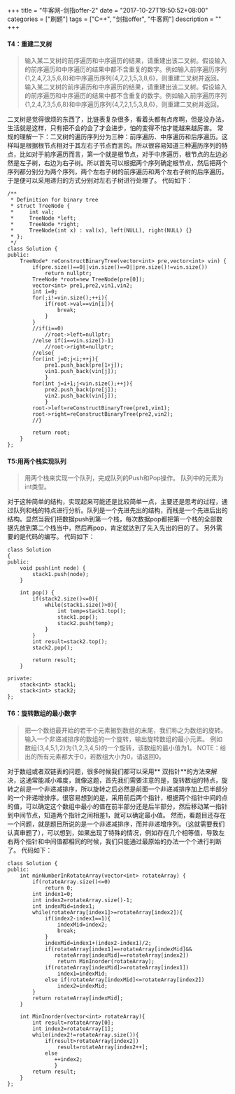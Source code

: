 +++
title = "牛客网-剑指offer-2"
date = "2017-10-27T19:50:52+08:00"
categories = ["刷题"]
tags = ["C++", "剑指offer", "牛客网"]
description = ""
+++



#### T4：重建二叉树
> 输入某二叉树的前序遍历和中序遍历的结果，请重建出该二叉树。假设输入的前序遍历和中序遍历的结果中都不含重复的数字。例如输入前序遍历序列{1,2,4,7,3,5,6,8}和中序遍历序列{4,7,2,1,5,3,8,6}，则重建二叉树并返回。输入某二叉树的前序遍历和中序遍历的结果，请重建出该二叉树。假设输入的前序遍历和中序遍历的结果中都不含重复的数字。例如输入前序遍历序列{1,2,4,7,3,5,6,8}和中序遍历序列{4,7,2,1,5,3,8,6}，则重建二叉树并返回。

二叉树是觉得很烦的东西了，比链表复杂很多，看着头都有点疼啊，但是没办法，生活就是这样，只有把不会的会了才会进步，怕的变得不怕才能越来越厉害。
常规的理解一下：二叉树的遍历序列分为三种：前序遍历、中序遍历和后序遍历。这样叫是根据根节点相对于其左右子节点而言的。所以很容易知道三种遍历序列的特点，比如对于前序遍历而言，第一个就是根节点，对于中序遍历，根节点的左边必然是左子树，右边为右子树。所以首先可以根据两个序列确定根节点，然后把两个序列都分别分为两个序列，两个左右子树的前序遍历和两个左右子树的后序遍历。于是便可以采用递归的方式分别对左右子树进行处理了。
代码如下：
```
/**
 * Definition for binary tree
 * struct TreeNode {
 *     int val;
 *     TreeNode *left;
 *     TreeNode *right;
 *     TreeNode(int x) : val(x), left(NULL), right(NULL) {}
 * };
 */
class Solution {
public:
    TreeNode* reConstructBinaryTree(vector<int> pre,vector<int> vin) {
        if(pre.size()==0||vin.size()==0||pre.size()!=vin.size())
            return nullptr;
        TreeNode *root=new TreeNode(pre[0]);
        vector<int> pre1,pre2,vin1,vin2;
        int i=0;
        for(;i!=vin.size();++i){
            if(root->val==vin[i]){
                break;
            }
        }
        //if(i==0)
            //root->left=nullptr;
        //else if(i==vin.size()-1)
            //root->right=nullptr;
        //else{
        for(int j=0;j<i;++j){
            pre1.push_back(pre[1+j]);
            vin1.push_back(vin[j]);
            }
        for(int j=i+1;j<vin.size();++j){
            pre2.push_back(pre[j]);
            vin2.push_back(vin[j]);
            }
        root->left=reConstructBinaryTree(pre1,vin1);
        root->right=reConstructBinaryTree(pre2,vin2);
        //}

        return root;
    }
};
```

#### T5:用两个栈实现队列
> 用两个栈来实现一个队列，完成队列的Push和Pop操作。 队列中的元素为int类型。

对于这种简单的结构，实现起来可能还是比较简单一点，主要还是思考的过程，通过队列和栈的特点进行分析。队列是一个先进先出的结构，而栈是一个先进后出的结构。显然当我们把数据push到第一个栈，每次数据pop都把第一个栈的全部数据先放到第二个栈当中，然后再pop，肯定就达到了先入先出的目的了。
另外需要的是代码的编写。
代码如下：
```
class Solution
{
public:
    void push(int node) {
        stack1.push(node);
    }

    int pop() {
        if(stack2.size()<=0){
            while(stack1.size()>0){
                int temp=stack1.top();
                stack1.pop();
                stack2.push(temp);
            }
        }
        int result=stack2.top();
        stack2.pop();

        return result;
    }

private:
    stack<int> stack1;
    stack<int> stack2;
};
```

#### T6：旋转数组的最小数字
> 把一个数组最开始的若干个元素搬到数组的末尾，我们称之为数组的旋转。 输入一个非递减排序的数组的一个旋转，输出旋转数组的最小元素。 例如数组{3,4,5,1,2}为{1,2,3,4,5}的一个旋转，该数组的最小值为1。 NOTE：给出的所有元素都大于0，若数组大小为0，请返回0。

对于数组或者双链表的问题，很多时候我们都可以采用** 双指针**的方法来解决，这通常能减小难度，就像这题，首先我们需要注意的是，旋转数组的特点，旋转之前是一个非递减排序，所以旋转之后必然是前面一个非递减排序加上后半部分的一个非递增排序。很容易想到的是，采用前后两个指针，根据两个指针中间的点的值，可以确定这个数组中最小的值在前半部分还是后半部分，然后移动某一指针到中间节点，知道两个指针之间相差1，就可以确定最小值。
然而，看题目还存在一个问题，就是题目所说的是一个非递减排序，而并非递增序列。（这就需要我们认真审题了），可以想到，如果出现了特殊的情况，例如存在几个相等值，导致左右两个指针和中间值都相同的时候，我们只能通过最原始的办法一个个进行判断了。
代码如下：
```
class Solution {
public:
    int minNumberInRotateArray(vector<int> rotateArray) {
        if(rotateArray.size()<=0)
            return 0;
        int index1=0;
        int index2=rotateArray.size()-1;
        int indexMid=index1;
        while(rotateArray[index1]>=rotateArray[index2]){
            if(index2-index1==1){
                indexMid=index2;
                break;
            }
            indexMid=index1+(index2-index1)/2;
            if(rotateArray[index1]==rotateArray[indexMid]&&
               rotateArray[indexMid]==rotateArray[index2])
                return MinInorder(rotateArray);
            if(rotateArray[indexMid]>=rotateArray[index1])
                index1=indexMid;
            else if(rotateArray[indexMid]<=rotateArray[index2])
                index2=indexMid;
        }
        return rotateArray[indexMid];
    }

    int MinInorder(vector<int> rotateArray){
        int result=rotateArray[0];
        int index2=rotateArray[1];
        while(index2!=rotateArray.size()){
            if(result>rotateArray[index2])
                result=rotateArray[index2++];
            else
               ++index2;
               }
        return result;
    }
};
```

